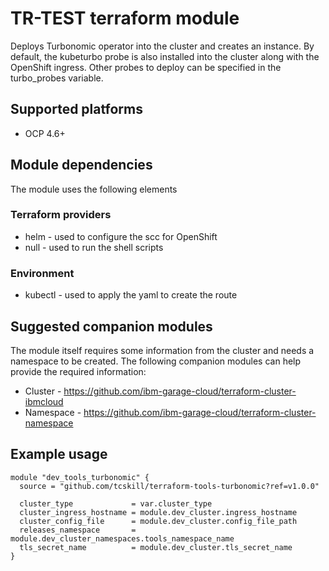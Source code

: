 #  TR-TEST terraform module

Deploys Turbonomic operator into the cluster and creates an instance. By default, the kubeturbo probe is also installed into the cluster along with the OpenShift ingress.  Other probes to deploy can be specified in the turbo_probes variable.

## Supported platforms

- OCP 4.6+

## Module dependencies

The module uses the following elements

### Terraform providers

- helm - used to configure the scc for OpenShift
- null - used to run the shell scripts

### Environment

- kubectl - used to apply the yaml to create the route

## Suggested companion modules

The module itself requires some information from the cluster and needs a
namespace to be created. The following companion
modules can help provide the required information:

- Cluster - https://github.com/ibm-garage-cloud/terraform-cluster-ibmcloud
- Namespace - https://github.com/ibm-garage-cloud/terraform-cluster-namespace


## Example usage

```hcl-terraform
module "dev_tools_turbonomic" {
  source = "github.com/tcskill/terraform-tools-turbonomic?ref=v1.0.0"

  cluster_type             = var.cluster_type
  cluster_ingress_hostname = module.dev_cluster.ingress_hostname
  cluster_config_file      = module.dev_cluster.config_file_path
  releases_namespace       = module.dev_cluster_namespaces.tools_namespace_name
  tls_secret_name          = module.dev_cluster.tls_secret_name
}
```
